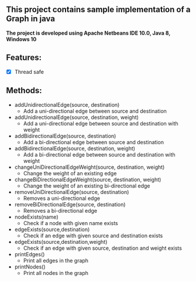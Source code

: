 ## This project contains sample implementation of a Graph in java
**The project is developed using Apache Netbeans IDE 10.0, Java 8, Windows 10**

## Features:
   - [X] Thread safe

## Methods:
   - addUnidirectionalEdge(source, destination)
     * Add a uni-directional edge between source and destination
   - addUnidirectionalEdge(source, destination, weight)
     * Add a uni-directional edge between source and destination with weight  
   - addBidirectionalEdge(source, destination) 
     * Add a bi-directional edge between source and destination
   - addBidirectionalEdge(source, destination, weight)
     * Add a bi-directional edge between source and destination with weight
   - changeUniDirectionalEdgeWeight(source, destination, weight)
     * Change the weight of an existing edge
   - changeBiDirectionalEdgeWeight(source, destination, weight)
     * Change the weight of an existing bi-directional edge
   - removeUniDirectionalEdge(source, destination)
     * Removes a uni-directional edge
   - removeBiDirectionalEdge(source, destination)
     * Removes a bi-directional edge
   - nodeExists(name)
     * Check if a node with given name exists
   - edgeExists(source,destination)
     * Check if an edge with given source and destination exists
   - edgeExists(source,destination,weight)
     * Check if an edge with given source, destination and weight exists
   - printEdges()
     * Print all edges in the graph
   - printNodes()
     * Print all nodes in the graph